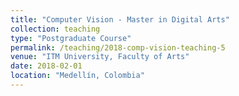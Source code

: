 ```yaml
---
title: "Computer Vision - Master in Digital Arts"
collection: teaching
type: "Postgraduate Course"
permalink: /teaching/2018-comp-vision-teaching-5
venue: "ITM University, Faculty of Arts"
date: 2018-02-01
location: "Medellín, Colombia"
---
```

